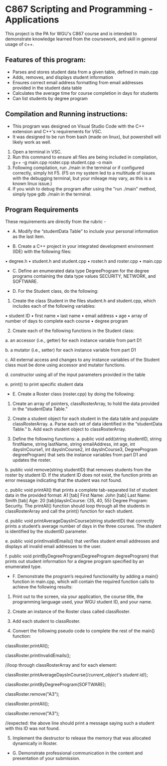 # C867 Scripting and Programming - Applications


This project is the PA for WGU's C867 course and is intended to demonstrate knowledge learned from the coursework, and skill in general usage of c++.


## Features of this program:
- Parses and stores student data from a given table, defined in main.cpp
- Adds, removes, and displays student information
- Ensures correct email address formatting from email addresses provided in the student data table
- Calculates the average time for course completion in days for students
- Can list students by degree program


## Compilation and Running instructions:
- This program was designed on Visual Studio Code with the C++ extension and C++'s requirements for VSC.
- It was designed to be run from bash (made on linux), but powershell will likely work as well.


1. Open a terminal in VSC.
2. Run this command to ensure all files are being included in compilation, g++ -g main.cpp roster.cpp student.cpp -o main
3. Following compilation, run ./main in the terminal or if configured correctly, simply hit F5. (F5 on my system led to a multitude of issues with the debugging terminal, but your mileage may vary, as this is a known linux issue.)
4. If you wish to debug the program after using the "run ./main" method, simply type gdb ./main in the terminal.


## Program Requirements

These requirements are directly from the rubric -

- A.  Modify the “studentData Table” to include your personal information as the last item.


- B.  Create a C++ project in your integrated development environment (IDE) with the following files:

•  degree.h
•  student.h and student.cpp
•  roster.h and roster.cpp
•  main.cpp


- C.  Define an enumerated data type DegreeProgram for the degree programs containing the data type values SECURITY, NETWORK, and SOFTWARE.
 

- D.  For the Student class, do the following:

1.  Create the class Student  in the files student.h and student.cpp, which includes each of the following variables:

•  student ID
•  first name
•  last name
•  email address
•  age
•  array of number of days to complete each course
•  degree program

2.  Create each of the following functions in the Student class:

a.  an accessor (i.e., getter) for each instance variable from part D1

b.  a mutator (i.e., setter) for each instance variable from part D1

c.  All external access and changes to any instance variables of the Student class must be done using accessor and mutator functions.

d.  constructor using all of the input parameters provided in the table

e.  print() to print specific student data


- E.  Create a Roster class (roster.cpp) by doing the following:

1.  Create an array of pointers, classRosterArray, to hold the data provided in the “studentData Table.”

2.  Create a student object for each student in the data table and populate classRosterArray.
a.  Parse each set of data identified in the “studentData Table.”
b.  Add each student object to classRosterArray.

3.  Define the following functions:
a.  public void add(string studentID, string firstName, string lastName, string emailAddress, int age, int daysInCourse1, int daysInCourse2, int daysInCourse3, DegreeProgram degreeProgram)  that sets the instance variables from part D1 and updates the roster.

b.  public void remove(string studentID)  that removes students from the roster by student ID. If the student ID does not exist, the function prints an error message indicating that the student was not found.

c. public void printAll() that prints a complete tab-separated list of student data in the provided format: A1 [tab] First Name: John [tab] Last Name: Smith [tab] Age: 20 [tab]daysInCourse: {35, 40, 55} Degree Program: Security. The printAll() function should loop through all the students in classRosterArray and call the print() function for each student.

d.  public void printAverageDaysInCourse(string studentID)  that correctly prints a student’s average number of days in the three courses. The student is identified by the studentID parameter.

e.  public void printInvalidEmails() that verifies student email addresses and displays all invalid email addresses to the user.

f.  public void printByDegreeProgram(DegreeProgram degreeProgram) that prints out student information for a degree program specified by an enumerated type.


- F.  Demonstrate the program’s required functionality by adding a main() function in main.cpp, which will contain the required function calls to achieve the following results:

1.  Print out to the screen, via your application, the course title, the programming language used, your WGU student ID, and your name.

2.  Create an instance of the Roster class called classRoster.

3.  Add each student to classRoster.

4.  Convert the following pseudo code to complete the rest of the  main() function:

classRoster.printAll();

classRoster.printInvalidEmails();


//loop through classRosterArray and for each element:

classRoster.printAverageDaysInCourse(/*current_object's student id*/);

classRoster.printByDegreeProgram(SOFTWARE);

classRoster.remove("A3");

classRoster.printAll();

classRoster.remove("A3");

//expected: the above line should print a message saying such a student with this ID was not found.

5.  Implement the destructor to release the memory that was allocated dynamically in Roster.


- G.  Demonstrate professional communication in the content and presentation of your submission.
